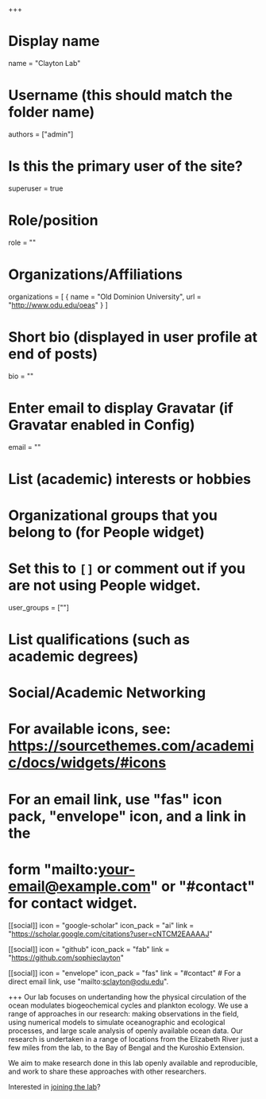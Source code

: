 +++
# Display name
name =  "Clayton Lab"

# Username (this should match the folder name)
authors =  ["admin"]

# Is this the primary user of the site?
superuser = true

# Role/position
role =  ""

# Organizations/Affiliations
organizations =  [ { name = "Old Dominion University", url = "http://www.odu.edu/oeas" } ]
  

# Short bio (displayed in user profile at end of posts)
bio =  ""

# Enter email to display Gravatar (if Gravatar enabled in Config)
email = ""

# List (academic) interests or hobbies

# Organizational groups that you belong to (for People widget)
#   Set this to `[]` or comment out if you are not using People widget.
user_groups = [""]

# List qualifications (such as academic degrees)


# Social/Academic Networking
# For available icons, see: https://sourcethemes.com/academic/docs/widgets/#icons
#   For an email link, use "fas" icon pack, "envelope" icon, and a link in the
#   form "mailto:your-email@example.com" or "#contact" for contact widget.

[[social]]
  icon = "google-scholar"
  icon_pack = "ai"
  link = "https://scholar.google.com/citations?user=cNTCM2EAAAAJ"

[[social]]
  icon = "github"
  icon_pack = "fab"
  link = "https://github.com/sophieclayton"
  
[[social]]
  icon =  "envelope"
  icon_pack =  "fas"
  link = "#contact"  # For a direct email link, use "mailto:sclayton@odu.edu".



+++
Our lab focuses on undertanding how the physical circulation of the ocean modulates biogeochemical cycles and plankton ecology. We use a range of approaches in our research: making observations in the field, using numerical models to simulate oceanographic and ecological processes, and large scale analysis of openly available ocean data. Our research is undertaken in a range of locations from the Elizabeth River just a few miles from the lab, to the Bay of Bengal and the Kuroshio Extension.

We aim to make research done in this lab openly available and reproducible, and work to share these approaches with other researchers.

Interested in [joining the lab](/join)?
